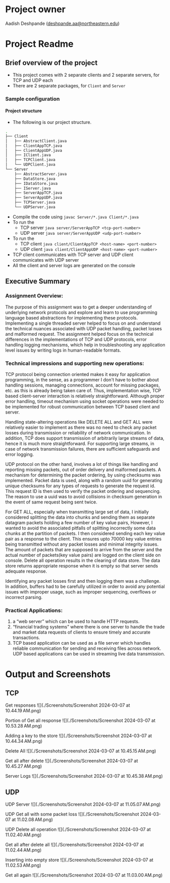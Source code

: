 # Project owner
Aadish Deshpande (deshpande.aa@northeastern.edu)

# Project Readme

## Brief overview of the project
* This project comes with 2 separate clients and 2 separate servers, for TCP and
UDP each
* There are 2 separate packages, for `Client` and `Server`

### Sample configuration

#### Project structure
* The following is our project structure.
```bash
.
├── Client
│   ├── AbstractClient.java
│   ├── ClientAppTCP.java
│   ├── ClientAppUDP.java
│   ├── IClient.java
│   ├── TCPClient.java
│   └── UDPClient.java
└── Server
    ├── AbstractServer.java
    ├── DataStore.java
    ├── IDataStore.java
    ├── IServer.java
    ├── ServerAppTCP.java
    ├── ServerAppUDP.java
    ├── TCPServer.java
    └── UDPServer.java
```
* Compile the code using `javac Server/*.java Client/*.java`
* To run the 
  * TCP server `java server/ServerAppTCP <tcp-port-number>`
  * UDP server `java server/ServerAppUDP <udp-port-number>`
* To run the 
  * TCP client `java client/ClientAppTCP <host-name> <port-number>`
  * UDP client `java client/ClientAppUDP <host-name> <port-number>`
* TCP client communicates with TCP server and UDP client communicates with UDP server
* All the client and server logs are generated on the console

## Executive Summary

### Assignment Overview:
The purpose of this assignment was to get a deeper understanding of underlying network protocols and 
explore and learn to use programming language based abstractions for implementing these
protocols. Implementing a single threaded server helped to focus on and understand the technical nuances 
associated with UDP packet handling, packet losses and malformed request. The assignment helped
focus on the technical differences in the implementations of TCP and UDP protocols, error handling 
logging mechanisms, which help in troubleshooting any application level issues by writing logs in
human-readable formats.

### Technical impressions and supporting new operations:

TCP protocol being connection oriented makes it easy for application programming, in
the sense, as a programmer I don't have to bother about handling sessions, managing connections, 
account for missing packages, etc. as this is already being taken care of. Thus, implementation wise,
TCP based client-server interaction is relatively straightforward. Although proper error handling, 
timeout mechanism using socket operations were needed to be implemented for robust communication 
between TCP based client and server.

Handling state-altering operations like DELETE ALL and GET ALL were relatively easier to implement
as there was no need to check any packet losses during transmission or reliability of network 
communication. In addition, TCP does support transmission of arbitrarily large streams of data, hence
it is much more straightforward. For supporting large streams, in case of network transmission failures,
there are sufficient safeguards and error logging.

UDP protocol on the other hand, involves a lot of things like handling and reporting missing packets, 
out of order delivery and malformed packets. A mechanism for determining the packet ordering, 
by using checksums was implemented. Packet data is used, along with a random uuid for generating unique checksums for 
any types of requests to generate the request id. This request ID is then used to verify the packet ordering
and sequencing. The reason to use a uuid was to avoid collisions in checksum generation in the event
of same request being sent twice.

For GET ALL, especially when transmitting large set of data, I initially considered splitting the 
data into chunks and sending them as separate datagram packets holding a few number of key value 
pairs, However, I wanted to avoid the associated pitfalls of splitting incorrectly some data chunks at 
the partition of packets. I then considered sending each key value pair as a response to the client. 
This ensures upto 70000 key value entries being transmitted without any packet losses and minimal integrity issues. 
The amount of packets that are supposed to arrive from the server and the actual number of packets(key value pairs) 
are logged on the client side on console. Delete all operation results in the clearing of data store.
The data store returns appropriate response when it is empty so that server sends adequate response.

Identifying any packet losses first and then logging them was a challenge. In addition, buffers 
had to be carefully utilized in order to avoid any potential issues with improper usage, such as 
improper sequencing, overflows or incorrect parsing.

### Practical Applications:
1. a “web server” which can be used to handle HTTP requests. 
2. “financial trading systems” where there is one server to handle the trade and market data requests of clients to ensure timely and accurate transactions.
3. TCP based application can be used as a file server which handles reliable communication for sending and
   receiving files across network. UDP based applications can be used in streaming live data transmission.

# Output and Screenshots

## TCP

Get responses
![](./Screenshots/Screenshot 2024-03-07 at 10.44.19 AM.png)

Portion of Get all response
![](./Screenshots/Screenshot 2024-03-07 at 10.53.28 AM.png)

Adding a key to the store
![](./Screenshots/Screenshot 2024-03-07 at 10.44.34 AM.png)

Delete All
![](./Screenshots/Screenshot 2024-03-07 at 10.45.15 AM.png)

Get all after delete
![](./Screenshots/Screenshot 2024-03-07 at 10.45.27 AM.png)

Server Logs
![](./Screenshots/Screenshot 2024-03-07 at 10.45.38 AM.png)


## UDP

UDP Server
![](./Screenshots/Screenshot 2024-03-07 at 11.05.07 AM.png)

UDP Get all with some packet loss
![](./Screenshots/Screenshot 2024-03-07 at 11.02.08 AM.png)

UDP Delete all operation
![](./Screenshots/Screenshot 2024-03-07 at 11.02.40 AM.png)

Get all after delete all
![](./Screenshots/Screenshot 2024-03-07 at 11.02.44 AM.png)

Inserting into empty store
![](./Screenshots/Screenshot 2024-03-07 at 11.02.53 AM.png)

Get all again
![](./Screenshots/Screenshot 2024-03-07 at 11.03.00 AM.png)